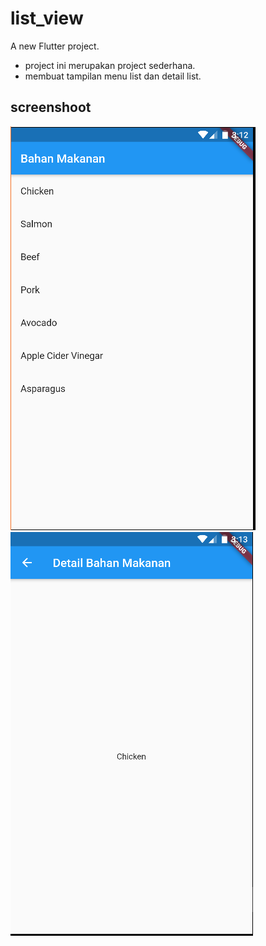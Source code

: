 # list_view

A new Flutter project.
- project ini merupakan project sederhana.
- membuat tampilan menu list dan detail list.

## screenshoot

![alt text](images/list.PNG)
![alt text](images/listdetail.PNG)
